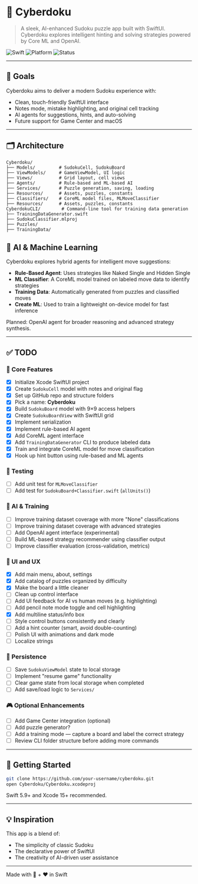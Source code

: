 # 🤖 Cyberdoku

> A sleek, AI-enhanced Sudoku puzzle app built with SwiftUI.  
> Cyberdoku explores intelligent hinting and solving strategies powered by Core ML and OpenAI.

![Swift](https://img.shields.io/badge/swift-5.9-orange)
![Platform](https://img.shields.io/badge/platform-iOS-blue)
![Status](https://img.shields.io/badge/status-WIP-lightgrey)

---

## 🧠 Goals

Cyberdoku aims to deliver a modern Sudoku experience with:

- Clean, touch-friendly SwiftUI interface
- Notes mode, mistake highlighting, and original cell tracking
- AI agents for suggestions, hints, and auto-solving
- Future support for Game Center and macOS

---

## 🗂 Architecture

```
Cyberdoku/
├── Models/         # SudokuCell, SudokuBoard
├── ViewModels/     # GameViewModel, UI logic
├── Views/          # Grid layout, cell views
├── Agents/         # Rule-based and ML-based AI
├── Services/       # Puzzle generation, saving, loading
├── Resources/      # Assets, puzzles, constants
├── Classifiers/    # CoreML model files, MLMoveClassifier
├── Resources/      # Assets, puzzles, constants
CyberdokuCLI/        # Command-line tool for training data generation
├── TrainingDataGenerator.swift
├── SudokuClassifier.mlproj
├── Puzzles/
├── TrainingData/
```

## 🧠 AI & Machine Learning

Cyberdoku explores hybrid agents for intelligent move suggestions:

- **Rule-Based Agent**: Uses strategies like Naked Single and Hidden Single
- **ML Classifier**: A CoreML model trained on labeled move data to identify strategies
- **Training Data**: Automatically generated from puzzles and classified moves
- **Create ML**: Used to train a lightweight on-device model for fast inference

Planned: OpenAI agent for broader reasoning and advanced strategy synthesis.

---

## ✅ TODO

### 🔧 Core Features
- [x] Initialize Xcode SwiftUI project
- [x] Create `SudokuCell` model with notes and original flag
- [x] Set up GitHub repo and structure folders
- [x] Pick a name: **Cyberdoku**
- [x] Build `SudokuBoard` model with 9×9 access helpers
- [x] Create `SudokuBoardView` with SwiftUI grid
- [x] Implement serialization
- [x] Implement rule-based AI agent
- [x] Add CoreML agent interface
- [x] Add `TrainingDataGenerator` CLI to produce labeled data
- [x] Train and integrate CoreML model for move classification
- [x] Hook up hint button using rule-based and ML agents

### 🧪 Testing
- [ ] Add unit test for `MLMoveClassifier`
- [ ] Add test for `SudokuBoard+Classifier.swift` (`allUnits()`)

### 🧠 AI & Training
- [ ] Improve training dataset coverage with more "None" classifications
- [ ] Improve training dataset coverage with advanced strategies
- [ ] Add OpenAI agent interface (experimental)
- [ ] Build ML-based strategy recommender using classifier output
- [ ] Improve classifier evaluation (cross-validation, metrics)

### 🧬 UI and UX
- [x] Add main menu, about, settings
- [x] Add catalog of puzzles organized by difficulty
- [x] Make the board a little cleaner
- [ ] Clean up control interface
- [ ] Add UI feedback for AI vs human moves (e.g. highlighting)
- [ ] Add pencil note mode toggle and cell highlighting
- [x] Add multiline status/info box
- [ ] Style control buttons consistently and clearly
- [ ] Add a hint counter (smart, avoid double-counting)
- [ ] Polish UI with animations and dark mode
- [ ] Localize strings

### 💾 Persistence
- [ ] Save `SudokuViewModel` state to local storage
- [ ] Implement "resume game" functionality
- [ ] Clear game state from local storage when completed
- [ ] Add save/load logic to `Services/`

### 🎮 Optional Enhancements
- [ ] Add Game Center integration (optional)
- [ ] Add puzzle generator?
- [ ] Add a training mode — capture a board and label the correct strategy
- [ ] Review CLI folder structure before adding more commands

---

## 🚀 Getting Started

```bash
git clone https://github.com/your-username/cyberdoku.git
open Cyberdoku/Cyberdoku.xcodeproj
```

Swift 5.9+ and Xcode 15+ recommended.

---

## 💡 Inspiration

This app is a blend of:
- The simplicity of classic Sudoku
- The declarative power of SwiftUI
- The creativity of AI-driven user assistance

---

Made with 🧠 + ❤️ in Swift
